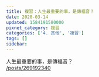 ```yaml
---
title: 複習：人生最重要的事，是傳福音？
date: 2020-03-14
updated: 1584191580000
pixnet_category: 複習
categories: ['4. 其他', '複習']
tags: []
sidebar: 
---
```


<p>人生最重要的事，是傳福音？<br/>
<a href="/posts/269192340" target="_blank">/posts/269192340</a></p>
<p> </p>
